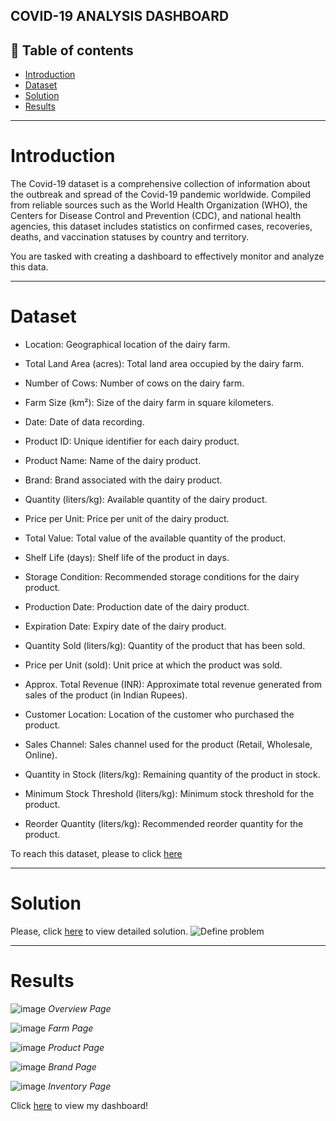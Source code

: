 COVID-19 ANALYSIS DASHBOARD
----------------------------------------------------------------

**📝 Table of contents**
-------------------------------------------------------------------
- [Introduction]()
- [Dataset]()
- [Solution]()
- [Results]()

--------------------------------------------------------------------
# Introduction
The Covid-19 dataset is a comprehensive collection of information about the outbreak and spread of the Covid-19 pandemic worldwide. Compiled from reliable sources such as the World Health Organization (WHO), the Centers for Disease Control and Prevention (CDC), and national health agencies, this dataset includes statistics on confirmed cases, recoveries, deaths, and vaccination statuses by country and territory.

You are tasked with creating a dashboard to effectively monitor and analyze this data.

-------------------------------------------------------------------
# Dataset
- Location: Geographical location of the dairy farm.

- Total Land Area (acres): Total land area occupied by the dairy farm.

- Number of Cows: Number of cows on the dairy farm.

- Farm Size (km²): Size of the dairy farm in square kilometers.

- Date: Date of data recording.

- Product ID: Unique identifier for each dairy product.

- Product Name: Name of the dairy product.

- Brand: Brand associated with the dairy product.

- Quantity (liters/kg): Available quantity of the dairy product.

- Price per Unit: Price per unit of the dairy product.

- Total Value: Total value of the available quantity of the product.

- Shelf Life (days): Shelf life of the product in days.

- Storage Condition: Recommended storage conditions for the dairy product.

- Production Date: Production date of the dairy product.

- Expiration Date: Expiry date of the dairy product.

- Quantity Sold (liters/kg): Quantity of the product that has been sold.

- Price per Unit (sold): Unit price at which the product was sold.

- Approx. Total Revenue (INR): Approximate total revenue generated from sales of the product (in Indian Rupees).

- Customer Location: Location of the customer who purchased the product.

- Sales Channel: Sales channel used for the product (Retail, Wholesale, Online).

- Quantity in Stock (liters/kg): Remaining quantity of the product in stock.

- Minimum Stock Threshold (liters/kg): Minimum stock threshold for the product.

- Reorder Quantity (liters/kg): Recommended reorder quantity for the product.

To reach this dataset, please to click [here](https://github.com/pngoctu012/DATA-ANALYST-PORTFOLIO/blob/main/Visualization%20Project/Power%20BI%20Project/dairy_dataset.csv)

-------------------------------------------------------------------
# Solution
Please, click [here](https://www.canva.com/design/DAGn8Z3NJOk/NPP56MwyU9LJSfsMBxtd5A/edit?utm_content=DAGn8Z3NJOk&utm_campaign=designshare&utm_medium=link2&utm_source=sharebutton) to view detailed solution.
![Define problem](https://github.com/user-attachments/assets/ef202736-2660-40e9-bc8f-1bf8785e292e)

-------------------------------------------------------------------
# Results
![image](https://github.com/user-attachments/assets/04bf9184-47b9-4dbe-a741-2e672107ae3a)
*Overview Page*

![image](https://github.com/user-attachments/assets/fe1e7a94-d03d-4d34-b6ac-70104edc9391)
*Farm Page*

![image](https://github.com/user-attachments/assets/0a0051dc-ab82-4d0e-b5a8-207af0b7ac2a)
*Product Page*

![image](https://github.com/user-attachments/assets/b8ac7ed0-1bae-476f-bd82-6d74a64709f0)
*Brand Page*

![image](https://github.com/user-attachments/assets/435961a2-da6b-4b17-8dee-b172b514d1fd)
*Inventory Page*

Click [here](https://github.com/pngoctu012/DATA-ANALYST-PORTFOLIO/blob/e1aa9d7befb354e956b30f5de14eb7155fe28111/Visualization%20Project/Power%20BI%20Project/Dairy%20Goods%20Sales/Dairy%20Goods%20Sales%20Analysis.pbix) to view my dashboard!

